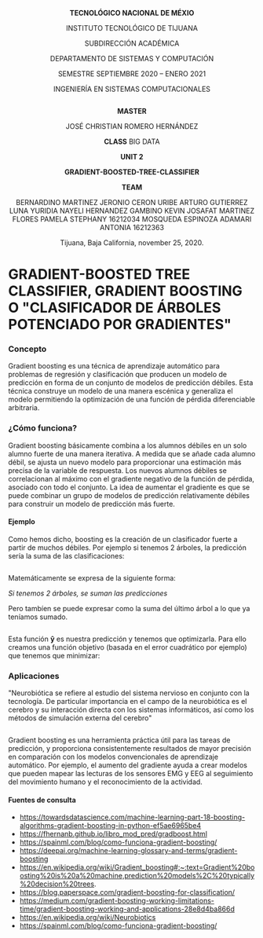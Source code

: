 <div align="center">

**TECNOLÓGICO NACIONAL DE MÉXIO**

INSTITUTO TECNOLÓGICO DE TIJUANA

SUBDIRECCIÓN ACADÉMICA
 
DEPARTAMENTO DE SISTEMAS Y COMPUTACIÓN
 
SEMESTRE SEPTIEMBRE 2020 – ENERO 2021

INGENIERÍA EN SISTEMAS COMPUTACIONALES

![]()

**MASTER**

JOSÉ CHRISTIAN ROMERO HERNÁNDEZ

**CLASS**
BIG DATA 

**UNIT 2**

**GRADIENT-BOOSTED-TREE-CLASSIFIER**


**TEAM**

BERNARDINO MARTINEZ JERONIO
CERON URIBE ARTURO
GUTIERREZ LUNA YURIDIA NAYELI
HERNANDEZ GAMBINO KEVIN JOSAFAT 
MARTINEZ FLORES PAMELA STEPHANY	16212034
MOSQUEDA ESPINOZA ADAMARI ANTONIA 16212363


Tijuana, Baja California, november 25, 2020.

</div>





# GRADIENT-BOOSTED TREE CLASSIFIER, GRADIENT BOOSTING O "CLASIFICADOR DE ÁRBOLES POTENCIADO POR GRADIENTES" 

### Concepto

Gradient boosting es una técnica de aprendizaje automático para problemas de regresión y clasificación que producen un modelo de predicción en forma de un conjunto de modelos de predicción débiles. Esta técnica construye un modelo de una manera escénica y generaliza el modelo permitiendo la optimización de una función de pérdida diferenciable arbitraria.

### ¿Cómo funciona?

Gradient boosting básicamente combina a los alumnos débiles en un solo alumno fuerte de una manera iterativa. A medida que se añade cada alumno débil, se ajusta un nuevo modelo para proporcionar una estimación más precisa de la variable de respuesta. Los nuevos alumnos débiles se correlacionan al máximo con el gradiente negativo de la función de pérdida, asociado con todo el conjunto. La idea de aumentar el gradiente es que se puede combinar un grupo de modelos de predicción relativamente débiles para construir un modelo de predicción más fuerte.

#### Ejemplo 

Como hemos dicho, boosting es la creación de un clasificador fuerte a partir de muchos débiles. Por ejemplo si tenemos 2 árboles, la predicción sería la suma de las clasificaciones:

![]()

Matemáticamente se expresa de la siguiente forma:

_Si tenemos 2 árboles, se suman las predicciones_

Pero tambíen se puede expresar como la suma del último árbol a lo que ya teníamos sumado.

![]()

Esta función **ŷ** es nuestra predicción y tenemos que optimizarla. Para ello creamos una función objetivo (basada en el error cuadrático por ejemplo) que tenemos que minimizar:

### Aplicaciones 

"Neurobiótica se refiere al estudio del sistema nervioso en conjunto con la tecnología. De particular importancia en el campo de la neurobiótica es el cerebro y su interacción directa con los sistemas informáticos, así como los métodos de simulación externa del cerebro"

![]()

Gradient boosting es una herramienta práctica útil para las tareas de predicción, y proporciona consistentemente resultados de mayor precisión en comparación con los modelos convencionales de aprendizaje automático. Por ejemplo, el aumento del gradiente ayuda a crear modelos que pueden mapear las lecturas de los sensores EMG y EEG al seguimiento del movimiento humano y el reconocimiento de la actividad.

#### Fuentes de consulta 
- https://towardsdatascience.com/machine-learning-part-18-boosting-algorithms-gradient-boosting-in-python-ef5ae6965be4 
- https://fhernanb.github.io/libro_mod_pred/gradboost.html 
- https://spainml.com/blog/como-funciona-gradient-boosting/ 
- https://deepai.org/machine-learning-glossary-and-terms/gradient-boosting 
- https://en.wikipedia.org/wiki/Gradient_boosting#:~:text=Gradient%20boosting%20is%20a%20machine,prediction%20models%2C%20typically%20decision%20trees.  
- https://blog.paperspace.com/gradient-boosting-for-classification/ 
- https://medium.com/gradient-boosting-working-limitations-time/gradient-boosting-working-and-applications-28e8d4ba866d 
- https://en.wikipedia.org/wiki/Neurobiotics 
- https://spainml.com/blog/como-funciona-gradient-boosting/  